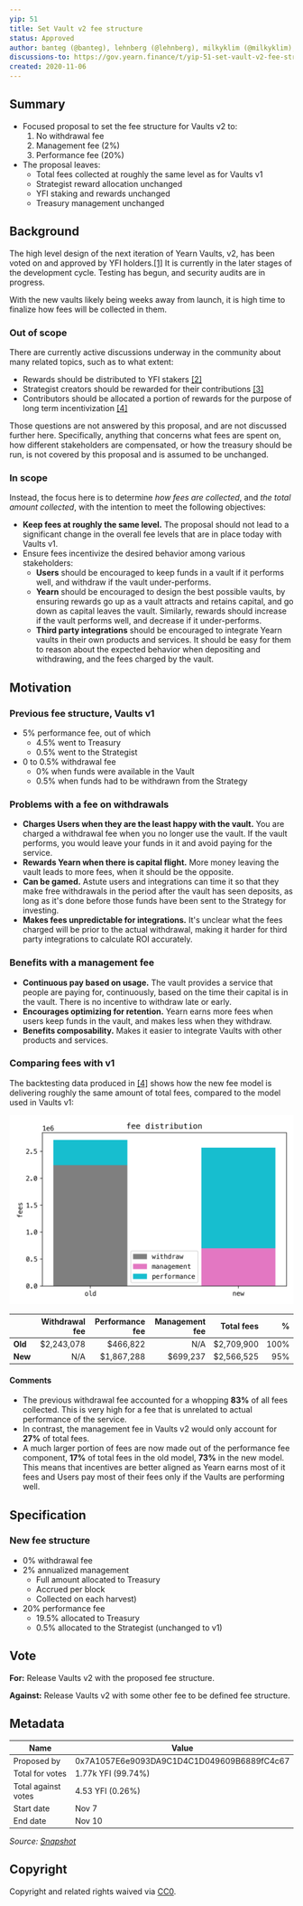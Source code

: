 ```yaml
---
yip: 51
title: Set Vault v2 fee structure
status: Approved
author: banteg (@banteg), lehnberg (@lehnberg), milkyklim (@milkyklim), tracheopteryx (@tracheopteryx)
discussions-to: https://gov.yearn.finance/t/yip-51-set-vault-v2-fee-structure/7752
created: 2020-11-06
---
```


## Summary

- Focused proposal to set the fee structure for Vaults v2 to:
  1. No withdrawal fee
  2. Management fee (2%)
  3. Performance fee (20%)
- The proposal leaves:
  - Total fees collected at roughly the same level as for Vaults v1
  - Strategist reward allocation unchanged
  - YFI staking and rewards unchanged
  - Treasury management unchanged

## Background

The high level design of the next iteration of Yearn Vaults, v2, has been voted on and approved by YFI holders.[[1]](#References) It is currently in the later stages of the development cycle. Testing has begun, and security audits are in progress.

With the new vaults likely being weeks away from launch, it is high time to finalize how fees will be collected in them.

### Out of scope

There are currently active discussions underway in the community about many related topics, such as to what extent:

- Rewards should be distributed to YFI stakers [[2]](#References)
- Strategist creators should be rewarded for their contributions [[3]](#References)
- Contributors should be allocated a portion of rewards for the purpose of long term incentivization [[4]](#References)

Those questions are not answered by this proposal, and are not discussed further here. Specifically, anything that concerns what fees are spent on, how different stakeholders are compensated, or how the treasury should be run, is not covered by this proposal and is assumed to be unchanged.

### In scope

Instead, the focus here is to determine _how fees are collected_, and _the total amount collected_, with the intention to meet the following objectives:

- **Keep fees at roughly the same level.** The proposal should not lead to a significant change in the overall fee levels that are in place today with Vaults v1.
- Ensure fees incentivize the desired behavior among various stakeholders:
  - **Users** should be encouraged to keep funds in a vault if it performs well, and withdraw if the vault under-performs.
  - **Yearn** should be encouraged to design the best possible vaults, by ensuring rewards go up as a vault attracts and retains capital, and go down as capital leaves the vault. Similarly, rewards should increase if the vault performs well, and decrease if it under-performs.
  - **Third party integrations** should be encouraged to integrate Yearn vaults in their own products and services. It should be easy for them to reason about the expected behavior when depositing and withdrawing, and the fees charged by the vault.

## Motivation

### Previous fee structure, Vaults v1

- 5% performance fee, out of which
  - 4.5% went to Treasury
  - 0.5% went to the Strategist
- 0 to 0.5% withdrawal fee
  - 0% when funds were available in the Vault
  - 0.5% when funds had to be withdrawn from the Strategy

### Problems with a fee on withdrawals

- **Charges Users when they are the least happy with the vault.** You are charged a withdrawal fee when you no longer use the vault. If the vault performs, you would leave your funds in it and avoid paying for the service.
- **Rewards Yearn when there is capital flight.** More money leaving the vault leads to more fees, when it should be the opposite.
- **Can be gamed.** Astute users and integrations can time it so that they make free withdrawals in the period after the vault has seen deposits, as long as it's done before those funds have been sent to the Strategy for investing.
- **Makes fees unpredictable for integrations.** It's unclear what the fees charged will be prior to the actual withdrawal, making it harder for third party integrations to calculate ROI accurately.

### Benefits with a management fee

- **Continuous pay based on usage.** The vault provides a service that people are paying for, continuously, based on the time their capital is in the vault. There is no incentive to withdraw late or early.
- **Encourages optimizing for retention.** Yearn earns more fees when users keep funds in the vault, and makes less when they withdraw.
- **Benefits composability.** Makes it easier to integrate Vaults with other products and services.

### Comparing fees with v1

The backtesting data produced in [[4]](#References) shows how the new fee model is delivering roughly the same amount of total fees, compared to the model used in Vaults v1:

![bar chart|1800x1200,30%](assets/yip-51/figure1.png)

|         | Withdrawal fee | Performance fee | Management fee |  Total fees |    % |
| ------- | -------------: | --------------: | -------------: | ----------: | ---: |
| **Old** |    \$2,243,078 |       \$466,822 |            N/A | \$2,709,900 | 100% |
| **New** |            N/A |     \$1,867,288 |      \$699,237 | \$2,566,525 |  95% |

#### Comments

- The previous withdrawal fee accounted for a whopping **83%** of all fees collected. This is very high for a fee that is unrelated to actual performance of the service.
- In contrast, the management fee in Vaults v2 would only account for **27%** of total fees.
- A much larger portion of fees are now made out of the performance fee component, **17%** of total fees in the old model, **73%** in the new model. This means that incentives are better aligned as Yearn earns most of it fees and Users pay most of their fees only if the Vaults are performing well.

## Specification

### New fee structure

- 0% withdrawal fee
- 2% annualized management
  - Full amount allocated to Treasury
  - Accrued per block
  - Collected on each harvest)
- 20% performance fee
  - 19.5% allocated to Treasury
  - 0.5% allocated to the Strategist (unchanged to v1)

## Vote

**For:** Release Vaults v2 with the proposed fee structure.

**Against:** Release Vaults v2 with some other fee to be defined fee structure.

## Metadata

| Name                | Value                                      |
| ------------------- | ------------------------------------------ |
| Proposed by         | 0x7A1057E6e9093DA9C1D4C1D049609B6889fC4c67 |
| Total for votes     | 1.77k YFI (99.74%)                         |
| Total against votes | 4.53 YFI (0.26%)                           |
| Start date          | Nov 7                                      |
| End date            | Nov 10                                     |

_Source: [Snapshot](https://snapshot.page/#/yearn/proposal/QmSaYHR97LDMDvg9xeTfdNZw6aqL9njxBKM6JVFtCYxKvB)_

## Copyright

Copyright and related rights waived via [CC0](https://creativecommons.org/publicdomain/zero/1.0/).
